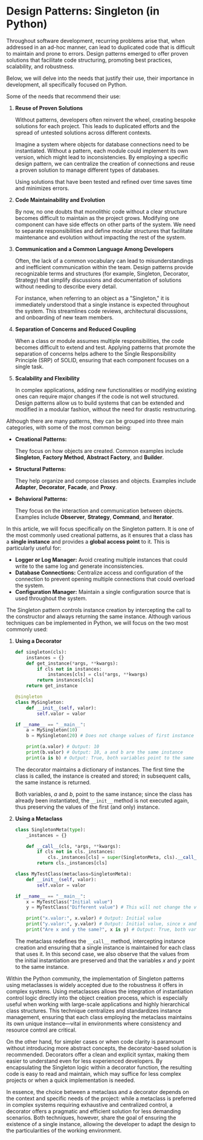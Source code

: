 # Design Patterns: Singleton (in Python)

Throughout software development, recurring problems arise that, when addressed in an ad-hoc manner, can lead to duplicated code that is difficult to maintain and prone to errors. Design patterns emerged to offer proven solutions that facilitate code structuring, promoting best practices, scalability, and robustness.

Below, we will delve into the needs that justify their use, their importance in development, all specifically focused on Python.

Some of the needs that recommend their use:

1. **Reuse of Proven Solutions**
    
    Without patterns, developers often reinvent the wheel, creating bespoke solutions for each project. This leads to duplicated efforts and the spread of untested solutions across different contexts.
    
    Imagine a system where objects for database connections need to be instantiated. Without a pattern, each module could implement its own version, which might lead to inconsistencies. By employing a specific design pattern, we can centralize the creation of connections and reuse a proven solution to manage different types of databases.
    
    Using solutions that have been tested and refined over time saves time and minimizes errors.
    
2. **Code Maintainability and Evolution**
    
    By now, no one doubts that monolithic code without a clear structure becomes difficult to maintain as the project grows. Modifying one component can have side effects on other parts of the system. We need to separate responsibilities and define modular structures that facilitate maintenance and evolution without impacting the rest of the system.
    
3. **Communication and a Common Language Among Developers**
    
    Often, the lack of a common vocabulary can lead to misunderstandings and inefficient communication within the team. Design patterns provide recognizable terms and structures (for example, Singleton, Decorator, Strategy) that simplify discussions and documentation of solutions without needing to describe every detail.
    
    For instance, when referring to an object as a "Singleton," it is immediately understood that a single instance is expected throughout the system. This streamlines code reviews, architectural discussions, and onboarding of new team members.
    
4. **Separation of Concerns and Reduced Coupling**
    
    When a class or module assumes multiple responsibilities, the code becomes difficult to extend and test. Applying patterns that promote the separation of concerns helps adhere to the Single Responsibility Principle (SRP) of SOLID, ensuring that each component focuses on a single task.
    
5. **Scalability and Flexibility**
    
    In complex applications, adding new functionalities or modifying existing ones can require major changes if the code is not well structured. Design patterns allow us to build systems that can be extended and modified in a modular fashion, without the need for drastic restructuring.
    

Although there are many patterns, they can be grouped into three main categories, with some of the most common being:

- **Creational Patterns:**
    
    They focus on how objects are created. Common examples include **Singleton**, **Factory Method**, **Abstract Factory**, and **Builder**.
    
- **Structural Patterns:**
    
    They help organize and compose classes and objects. Examples include **Adapter**, **Decorator**, **Facade**, and **Proxy**.
    
- **Behavioral Patterns:**
    
    They focus on the interaction and communication between objects. Examples include **Observer**, **Strategy**, **Command**, and **Iterator**.
    

In this article, we will focus specifically on the Singleton pattern. It is one of the most commonly used creational patterns, as it ensures that a class has a **single instance** and provides a **global access point** to it. This is particularly useful for:

- **Logger or Log Manager:** Avoid creating multiple instances that could write to the same log and generate inconsistencies.
- **Database Connections:** Centralize access and configuration of the connection to prevent opening multiple connections that could overload the system.
- **Configuration Manager:** Maintain a single configuration source that is used throughout the system.

The Singleton pattern controls instance creation by intercepting the call to the constructor and always returning the same instance. Although various techniques can be implemented in Python, we will focus on the two most commonly used:

1. **Using a Decorator**
    
    ```python
    def singleton(cls):
        instances = {}
        def get_instance(*args, **kwargs):
            if cls not in instances:
                instances[cls] = cls(*args, **kwargs)
            return instances[cls]
        return get_instance
    
    @singleton
    class MySingleton:
        def __init__(self, valor):
            self.valor = valor
    
    if __name__ == "__main__":
        a = MySingleton(10)
        b = MySingleton(20) # Does not change values of first instance
    
        print(a.valor) # Output: 10
        print(b.valor) # Output: 10, a and b are the same instance
        print(a is b) # Output: True, both variables point to the same instance
    ```
    
    The decorator maintains a dictionary of instances. The first time the class is called, the instance is created and stored; in subsequent calls, the same instance is returned.
    
    Both variables, *a* and *b*, point to the same instance; since the class has already been instantiated, the `__init__` method is not executed again, thus preserving the values of the first (and only) instance.
    
2. **Using a Metaclass**
    
    ```python
    class SingletonMeta(type):
        _instances = {}
    
        def __call__(cls, *args, **kwargs):
            if cls not in cls._instances:
                cls._instances[cls] = super(SingletonMeta, cls).__call__(*args, **kwargs)
            return cls._instances[cls]
    
    class MyTestClass(metaclass=SingletonMeta):
        def __init__(self, valor):
            self.valor = valor
    
    if __name__ == "__main__":
        x = MyTestClass("Initial value")
        y = MyTestClass("Different value") # This will not change the value of the first instance
    
        print("x.valor:", x.valor) # Output: Initial value
        print("y.valor:", y.valor) # Output: Initial value, since x and y are the same instance
        print("Are x and y the same?", x is y) # Output: True, both variables point to the same instance
    ```
    
    The metaclass redefines the `__call__` method, intercepting instance creation and ensuring that a single instance is maintained for each class that uses it. In this second case, we also observe that the values from the initial instantiation are preserved and that the variables *x* and *y* point to the same instance.
    

Within the Python community, the implementation of Singleton patterns using metaclasses is widely accepted due to the robustness it offers in complex systems. Using metaclasses allows the integration of instantiation control logic directly into the object creation process, which is especially useful when working with large-scale applications and highly hierarchical class structures. This technique centralizes and standardizes instance management, ensuring that each class employing the metaclass maintains its own unique instance—vital in environments where consistency and resource control are critical.

On the other hand, for simpler cases or when code clarity is paramount without introducing more abstract concepts, the decorator-based solution is recommended. Decorators offer a clean and explicit syntax, making them easier to understand even for less experienced developers. By encapsulating the Singleton logic within a decorator function, the resulting code is easy to read and maintain, which may suffice for less complex projects or when a quick implementation is needed.

In essence, the choice between a metaclass and a decorator depends on the context and specific needs of the project: while a metaclass is preferred in complex systems requiring exhaustive and centralized control, a decorator offers a pragmatic and efficient solution for less demanding scenarios. Both techniques, however, share the goal of ensuring the existence of a single instance, allowing the developer to adapt the design to the particularities of the working environment.
